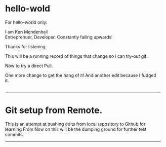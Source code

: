 # hello-wold
For hello-world only:


I am Ken Mendenhall<br>
  Entreprenuer, Developer. Constantly failing upwards!
  
  Thanks for listening
  
 This will be a running record of things that change so I can try-out git.
 
 Now to try a direct Pull.
 
One more change to get the hang of it! And another edit because I fudged it.<br><br>
 <hr>
 
 
 <h1>Git setup from Remote. </h1>
 
 This is an attempt at pushing edits from local repository to Github for learning
From Now on this will be the dumping ground for further test commits
 <hr>